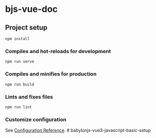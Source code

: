 # bjs-vue-doc

## Project setup
```
npm install
```

### Compiles and hot-reloads for development
```
npm run serve
```

### Compiles and minifies for production
```
npm run build
```

### Lints and fixes files
```
npm run lint
```

### Customize configuration
See [Configuration Reference](https://cli.vuejs.org/config/).
#   b a b y l o n j s - v u e 3 - j a v a s c r i p t - b a s i c - s e t u p  
 
